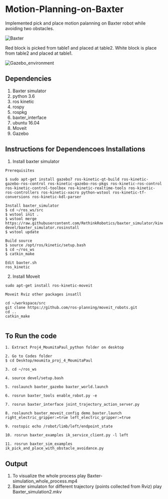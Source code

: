 # Motion-Planning-on-Baxter

Implemented pick and place motion palanning on Baxter robot while avoiding two obstacles.

![Baxter](/baxter-robot.png)

Red block is picked from table1 and placed at table2.
White block is place from table2 and placed at table1.

![Gazebo_environment](/Gazebo_environment.png)

## Dependencies
1. Baxter simulator 
2. python 3.6
3. ros kinetic
4. rospy
5. rospkg 
6. baxter_interface
7. ubuntu 16.04
8. Moveit
9. Gazebo

## Instructions for Dependencoes Installations
1. Install baxter simulator
```
Prerequisites

$ sudo apt-get install gazebo7 ros-kinetic-qt-build ros-kinetic-gazebo-ros-control ros-kinetic-gazebo-ros-pkgs ros-kinetic-ros-control ros-kinetic-control-toolbox ros-kinetic-realtime-tools ros-kinetic-ros-controllers ros-kinetic-xacro python-wstool ros-kinetic-tf-conversions ros-kinetic-kdl-parser

Install baxter_simulator
$ cd ~/ros_ws/src
$ wstool init .
$ wstool merge https://raw.githubusercontent.com/RethinkRobotics/baxter_simulator/kinetic-devel/baxter_simulator.rosinstall
$ wstool update

Build source
$ source /opt/ros/kinetic/setup.bash
$ cd ~/ros_ws
$ catkin_make

Edit baxter.sh
ros_kinetic

```


2. Install Moveit
```
sudo apt-get install ros-kinetic-moveit

Moveit Rviz other packages insatll

cd ~/workspace/src
git clone https://github.com/ros-planning/moveit_robots.git
cd ..
catkin_make


```


## To Run the code
```
1. Extract Proj4_MoumitaPaul_python folder on desktop

2. Go to Codes folder
$ cd Desktop/moumita_proj_4_MoumitaPaul

3. cd ~/ros_ws

4. source devel/setup.bash

5. roslaunch baxter_gazebo baxter_world.launch

6. rosrun baxter_tools enable_robot.py -e

7. rosrun baxter_interface joint_trajectory_action_server.py

8. roslaunch baxter_moveit_config demo_baxter.launch right_electric_gripper:=true left_electric_gripper:=true

9. rostopic echo /robot/limb/left/endpoint_state 

10. rosrun baxter_examples ik_service_client.py -l left

11. rosrun baxter_sim_examples ik_pick_and_place_with_obstacle_avoidance.py
```
## Output
1. To visualize the whole process play Baxter-simulation_whole_process.mp4
2. Baxter simulaton for different trajectory (points collected from Rviz) play Baxter_simulation2.mkv






